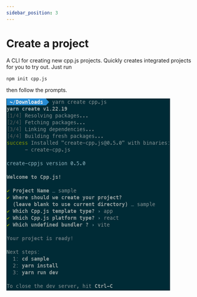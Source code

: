 ```yaml
---
sidebar_position: 3
---
```


# Create a project
A CLI for creating new cpp.js projects. Quickly creates integrated projects for you to try out. Just run

```bash npm2yarn
npm init cpp.js
```

then follow the prompts.

![Create](/img/create.png)

